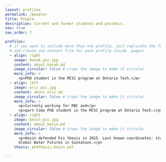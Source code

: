 ```yaml
---
layout: profiles
permalink: /people/
title: People
description: Current and former students and postdocs.
nav: true
nav_order: 7

profiles:
  # if you want to include more than one profile, just replicate the following block
  # and create one content file for each profile inside _pages/
  - align: right
    image: basak_pic.jpg
    content: about_basak.md
    image_circular: false # crops the image to make it circular
    more_info: >
      <p>PhD student in the MCSC program at Ontario Tech.</p>
  - align: left
    image: eric_pic.jpg
    content: about_eric.md
    image_circular: false # crops the image to make it circular
    more_info: >
      <p>Currenly working for RBC and</p>
      <p>part-time PhD student in the MCSC program at Ontario Tech.</p>
  - align: right
    image: kevin_pic.jpg
    content: about_kevin.md
    image_circular: false # crops the image to make it circular
    more_info: >
      <p>Kevin defended his thesis in 2015. Last known coordinates: staff scientist at
      Global Water Futures in Saskatoon.</p>
    thesis: phdthesis_Kevin.pdf
      
---
```

